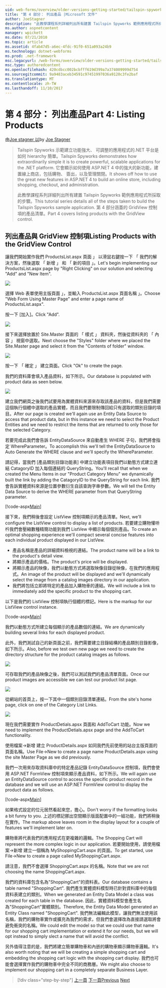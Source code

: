 ```yaml
---
uid: web-forms/overview/older-versions-getting-started/tailspin-spyworks/tailspin-spyworks-part-4
title: "第 4 部分： 列出產品 |Microsoft 文件"
author: JoeStagner
description: "此教學課程系列詳細列出所有建置 Tailspin Spyworks 範例應用程式所採取的步驟。 第 4 部分涵蓋 GridView contr.清單的產品..."
ms.author: aspnetcontent
manager: wpickett
ms.date: 07/21/2010
ms.topic: article
ms.assetid: 4fab47d5-a6ec-4fdc-91f0-651a093a24b9
ms.technology: dotnet-webforms
ms.prod: .net-framework
msc.legacyurl: /web-forms/overview/older-versions-getting-started/tailspin-spyworks/tailspin-spyworks-part-4
msc.type: authoredcontent
ms.openlocfilehash: 420cdbcc002bcbfff619d399a7a374009999d754
ms.sourcegitcommit: 9a9483aceb34591c97451997036a9120c3fe2baf
ms.translationtype: MT
ms.contentlocale: zh-TW
ms.lasthandoff: 11/10/2017
---
```

<a name="part-4-listing-products"></a><span data-ttu-id="84c1d-104">第 4 部分： 列出產品</span><span class="sxs-lookup"><span data-stu-id="84c1d-104">Part 4: Listing Products</span></span>
====================
<span data-ttu-id="84c1d-105">由[Joe stagner 以](https://github.com/JoeStagner)</span><span class="sxs-lookup"><span data-stu-id="84c1d-105">by [Joe Stagner](https://github.com/JoeStagner)</span></span>

> <span data-ttu-id="84c1d-106">Tailspin Spyworks 示範建立功能強大、 可調整的應用程式的.NET 平台是如何 hierarchy 簡單。</span><span class="sxs-lookup"><span data-stu-id="84c1d-106">Tailspin Spyworks demonstrates how extraordinarily simple it is to create powerful, scalable applications for the .NET platform.</span></span> <span data-ttu-id="84c1d-107">它會顯示如何使用 ASP.NET 4 中的強大的新功能，建置線上商店，包括購物、 簽出，以及管理關閉。</span><span class="sxs-lookup"><span data-stu-id="84c1d-107">It shows off how to use the great new features in ASP.NET 4 to build an online store, including shopping, checkout, and administration.</span></span>
> 
> <span data-ttu-id="84c1d-108">此教學課程系列詳細列出所有建置 Tailspin Spyworks 範例應用程式所採取的步驟。</span><span class="sxs-lookup"><span data-stu-id="84c1d-108">This tutorial series details all of the steps taken to build the Tailspin Spyworks sample application.</span></span> <span data-ttu-id="84c1d-109">第 4 部分涵蓋的 GridView 控制項的產品清單。</span><span class="sxs-lookup"><span data-stu-id="84c1d-109">Part 4 covers listing products with the GridView control.</span></span>


## <a id="_Toc260221670"></a><span data-ttu-id="84c1d-110">列出產品與 GridView 控制項</span><span class="sxs-lookup"><span data-stu-id="84c1d-110">Listing Products with the GridView Control</span></span>

<span data-ttu-id="84c1d-111">讓我們開始實作我們 ProductsList.aspx 頁面 」 以滑鼠右鍵按一下 「 我們的解決方案，然後選取 「 新增 」 和 「 新的項目 」。</span><span class="sxs-lookup"><span data-stu-id="84c1d-111">Let's begin implementing our ProductsList.aspx page by "Right Clicking" on our solution and selecting "Add" and "New Item".</span></span>

![](tailspin-spyworks-part-4/_static/image1.jpg)

<span data-ttu-id="84c1d-112">選擇 Web 表單使用主版頁面 」，並輸入 ProductsList.aspx 頁面名稱 」。</span><span class="sxs-lookup"><span data-stu-id="84c1d-112">Choose "Web Form Using Master Page" and enter a page name of ProductsList.aspx".</span></span>

<span data-ttu-id="84c1d-113">按一下 [加入]。</span><span class="sxs-lookup"><span data-stu-id="84c1d-113">Click "Add".</span></span>

![](tailspin-spyworks-part-4/_static/image2.jpg)

<span data-ttu-id="84c1d-114">接下來選擇放置於 Site.Master 頁面的 「 樣式 」 資料夾，然後從資料夾的 「 內容 」 視窗中選取。</span><span class="sxs-lookup"><span data-stu-id="84c1d-114">Next choose the "Styles" folder where we placed the Site.Master page and select it from the "Contents of folder" window.</span></span>

![](tailspin-spyworks-part-4/_static/image3.jpg)

<span data-ttu-id="84c1d-115">按一下 「 確定 」 建立頁面。</span><span class="sxs-lookup"><span data-stu-id="84c1d-115">Click "Ok" to create the page.</span></span>

<span data-ttu-id="84c1d-116">我們的資料庫會填入產品資料，如下所示。</span><span class="sxs-lookup"><span data-stu-id="84c1d-116">Our database is populated with product data as seen below.</span></span>

![](tailspin-spyworks-part-4/_static/image4.jpg)

<span data-ttu-id="84c1d-117">建立我們網頁之後我們試要用為實體資料來源來存取該產品的資料，但是我們需要這個執行個體中選取的產品實體，而且我們要限制傳回給只有選取的類別目錄的項目。</span><span class="sxs-lookup"><span data-stu-id="84c1d-117">After our page is created we'll again use an Entity Data Source to access that product data, but in this instance we need to select the Product Entities and we need to restrict the items that are returned to only those for the selected Category.</span></span>

<span data-ttu-id="84c1d-118">若要完成此我們會告訴 EntityDataSource 來自動產生 WHERE 子句，我們將會指定 WhereParameter。</span><span class="sxs-lookup"><span data-stu-id="84c1d-118">To accomplish this we'll tell the EntityDataSource to Auto Generate the WHERE clause and we'll specify the WhereParameter.</span></span>

<span data-ttu-id="84c1d-119">請記得，當我們 [產品類別目錄功能表] 中建立功能表項目我們以動態方式建立連結 CatagoryID 加入每個連結的 QueryString。</span><span class="sxs-lookup"><span data-stu-id="84c1d-119">You'll recall that when we created the Menu Items in our "Product Category Menu" we dynamically built the link by adding the CatagoryID to the QueryString for each link.</span></span> <span data-ttu-id="84c1d-120">我們會告訴實體資料來源是位置參數衍生自該查詢字串參數。</span><span class="sxs-lookup"><span data-stu-id="84c1d-120">We will tell the Entity Data Source to derive the WHERE parameter from that QueryString parameter.</span></span>

[!code-aspx[Main](tailspin-spyworks-part-4/samples/sample1.aspx)]

<span data-ttu-id="84c1d-121">接下來，我們稍後會設定 ListView 控制項顯示的產品清單。</span><span class="sxs-lookup"><span data-stu-id="84c1d-121">Next, we'll configure the ListView control to display a list of products.</span></span> <span data-ttu-id="84c1d-122">若要建立購物懽呏枔我們會壓縮數種精簡功能到我們 ListVew 中顯示每個個別產品。</span><span class="sxs-lookup"><span data-stu-id="84c1d-122">To create an optimal shopping experience we'll compact several concise features into each individual product displayed in our ListVew.</span></span>

- <span data-ttu-id="84c1d-123">產品名稱是產品的詳細資料檢視的連結。</span><span class="sxs-lookup"><span data-stu-id="84c1d-123">The product name will be a link to the product's detail view.</span></span>
- <span data-ttu-id="84c1d-124">將顯示產品的價格。</span><span class="sxs-lookup"><span data-stu-id="84c1d-124">The product's price will be displayed.</span></span>
- <span data-ttu-id="84c1d-125">將顯示產品的映像，我們以動態方式將選取映像目錄從映像，在我們的應用程式。</span><span class="sxs-lookup"><span data-stu-id="84c1d-125">An image of the product will be displayed and we'll dynamically select the image from a catalog images directory in our application.</span></span>
- <span data-ttu-id="84c1d-126">我們將包括立即將特定的產品加入購物車的連結。</span><span class="sxs-lookup"><span data-stu-id="84c1d-126">We will include a link to immediately add the specific product to the shopping cart.</span></span>

<span data-ttu-id="84c1d-127">以下是我們的 ListView 控制項執行個體的標記。</span><span class="sxs-lookup"><span data-stu-id="84c1d-127">Here is the markup for our ListView control instance.</span></span>

[!code-aspx[Main](tailspin-spyworks-part-4/samples/sample2.aspx)]

<span data-ttu-id="84c1d-128">我們以動態方式所建立每個顯示的產品數個的連結。</span><span class="sxs-lookup"><span data-stu-id="84c1d-128">We are dynamically building several links for each displayed product.</span></span>

<span data-ttu-id="84c1d-129">此外，我們測試自己的新頁面之前，我們需要建立目錄結構的產品類別目錄影像，如下所示。</span><span class="sxs-lookup"><span data-stu-id="84c1d-129">Also, before we test own new page we need to create the directory structure for the product catalog images as follows.</span></span>

![](tailspin-spyworks-part-4/_static/image1.png)

<span data-ttu-id="84c1d-130">可存取我們的產品映像之後，我們可以測試我們的產品清單頁面。</span><span class="sxs-lookup"><span data-stu-id="84c1d-130">Once our product images are accessible we can test our product list page.</span></span>

![](tailspin-spyworks-part-4/_static/image5.jpg)

<span data-ttu-id="84c1d-131">從網站的首頁上，按一下其中一個類別目錄清單連結。</span><span class="sxs-lookup"><span data-stu-id="84c1d-131">From the site's home page, click on one of the Category List Links.</span></span>

![](tailspin-spyworks-part-4/_static/image6.jpg)

<span data-ttu-id="84c1d-132">現在我們需要實作 ProductDetials.apsx 頁面和 AddToCart 功能。</span><span class="sxs-lookup"><span data-stu-id="84c1d-132">Now we need to implement the ProductDetials.apsx page and the AddToCart functionality.</span></span>

<span data-ttu-id="84c1d-133">使用檔案-&gt;新增 建立 ProductDetails.aspx 如同我們先前使用的站台主版頁面的頁面名稱。</span><span class="sxs-lookup"><span data-stu-id="84c1d-133">Use File-&gt;New to create a page name ProductDetails.aspx using the site Master Page as we did previously.</span></span>

<span data-ttu-id="84c1d-134">我們一次用來存取資料庫中的特定產品記錄 EntityDataSource 控制項，我們會使用 ASP.NET FormView 控制項來顯示產品資料，如下所示。</span><span class="sxs-lookup"><span data-stu-id="84c1d-134">We will again use an EntityDataSource control to access the specific product record in the database and we will use an ASP.NET FormView control to display the product data as follows.</span></span>

[!code-aspx[Main](tailspin-spyworks-part-4/samples/sample3.aspx)]

<span data-ttu-id="84c1d-135">如果格式設定的位元居然看起來您，擔心。</span><span class="sxs-lookup"><span data-stu-id="84c1d-135">Don't worry if the formatting looks a bit funny to you.</span></span> <span data-ttu-id="84c1d-136">上述的標記挪出空間顯示版面配置中的一組功能，我們將稍後在實作。</span><span class="sxs-lookup"><span data-stu-id="84c1d-136">The markup above leaves room in the display layout for a couple of features we'll implement later on.</span></span>

<span data-ttu-id="84c1d-137">購物車將代表我們的應用程式在更複雜的邏輯。</span><span class="sxs-lookup"><span data-stu-id="84c1d-137">The Shopping Cart will represent the more complex logic in our application.</span></span> <span data-ttu-id="84c1d-138">若要開始使用，請使用檔案-&gt;新增 建立一個稱為 MyShoppingCart.aspx 的頁面。</span><span class="sxs-lookup"><span data-stu-id="84c1d-138">To get started, use File-&gt;New to create a page called MyShoppingCart.aspx.</span></span>

<span data-ttu-id="84c1d-139">請注意，我們不會選擇 ShoppingCart.aspx 的名稱。</span><span class="sxs-lookup"><span data-stu-id="84c1d-139">Note that we are not choosing the name ShoppingCart.aspx.</span></span>

<span data-ttu-id="84c1d-140">我們的資料庫包含名為"ShoppingCart"的資料表。</span><span class="sxs-lookup"><span data-stu-id="84c1d-140">Our database contains a table named "ShoppingCart".</span></span> <span data-ttu-id="84c1d-141">我們產生實體資料模型時已針對資料庫中的每個資料表建立的類別。</span><span class="sxs-lookup"><span data-stu-id="84c1d-141">When we generated an Entity Data Model a class was created for each table in the database.</span></span> <span data-ttu-id="84c1d-142">因此，實體資料模型會產生名為"ShoppingCart"實體類別。</span><span class="sxs-lookup"><span data-stu-id="84c1d-142">Therefore, the Entity Data Model generated an Entity Class named "ShoppingCart".</span></span> <span data-ttu-id="84c1d-143">我們無法編輯此模型，讓我們無法使用該名稱，我們的購物車實作或擴充為我們的需求，但我們會選擇改為直接請選取將會避免衝突的名稱。</span><span class="sxs-lookup"><span data-stu-id="84c1d-143">We could edit the model so that we could use that name for our shopping cart implementation or extend it for our needs, but we will opt instead to simply slect a name that will avoid the conflict.</span></span>

<span data-ttu-id="84c1d-144">另外值得注意的是，我們將建立簡單購物車和內嵌的購物車顯示購物車邏輯。</span><span class="sxs-lookup"><span data-stu-id="84c1d-144">It's also worth noting that we will be creating a simple shopping cart and embedding the shopping cart logic with the shopping cart display.</span></span> <span data-ttu-id="84c1d-145">我們也可能會選擇實作我們的購物車中完全不同的商務層。</span><span class="sxs-lookup"><span data-stu-id="84c1d-145">We might also choose to implement our shopping cart in a completely separate Business Layer.</span></span>

>[!div class="step-by-step"]
<span data-ttu-id="84c1d-146">[上一頁](tailspin-spyworks-part-3.md)
[下一頁](tailspin-spyworks-part-5.md)</span><span class="sxs-lookup"><span data-stu-id="84c1d-146">[Previous](tailspin-spyworks-part-3.md)
[Next](tailspin-spyworks-part-5.md)</span></span>
